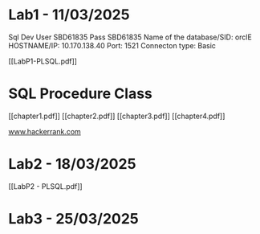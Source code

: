 # Lab1 - 11/03/2025

Sql Dev
User SBD61835
Pass SBD61835
Name of the database/SID: orclE
HOSTNAME/IP: 10.170.138.40
Port: 1521
Connecton type: Basic

[[LabP1-PLSQL.pdf]]

# SQL Procedure Class

[[chapter1.pdf]]
[[chapter2.pdf]]
[[chapter3.pdf]]
[[chapter4.pdf]]

www.hackerrank.com

# Lab2 - 18/03/2025

[[LabP2 - PLSQL.pdf]]

# Lab3 - 25/03/2025

